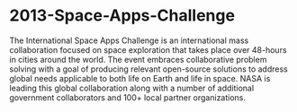 2013-Space-Apps-Challenge
=========================

The International Space Apps Challenge is an international mass collaboration focused on space exploration that takes place over 48-hours in cities around the world. The event embraces collaborative problem solving with a goal of producing relevant open-source solutions to address global needs applicable to both life on Earth and life in space. NASA is leading this global collaboration along with a number of additional government collaborators and 100+ local partner organizations.